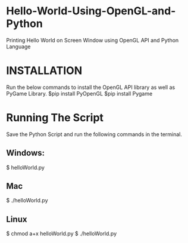 # Hello-World-Using-OpenGL-and-Python
Printing Hello World on Screen Window using OpenGL API and Python Language

# INSTALLATION 
Run the below commands to install the OpenGL API library as well as PyGame Library.
$pip install PyOpenGL
$pip install Pygame

# Running The Script
Save the Python Script and run the following commands in the terminal.
## Windows:
$ helloWorld.py

## Mac
$ ./helloWorld.py 

## Linux
$ chmod a+x helloWorld.py 
$ ./helloWorld.py 

